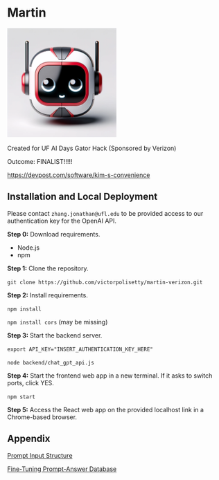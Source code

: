 # Martin

<img src="assets/avatar.png" width="50%" alt="Avatar">

Created for UF AI Days Gator Hack (Sponsored by Verizon)

Outcome: FINALIST!!!!!

https://devpost.com/software/kim-s-convenience

## Installation and Local Deployment

Please contact `zhang.jonathan@ufl.edu` to be provided access to our authentication key for the OpenAI API.

**Step 0:** Download requirements.

- Node.js
- npm

**Step 1:** Clone the repository.

`git clone https://github.com/victorpolisetty/martin-verizon.git`

**Step 2:** Install requirements.

`npm install`

`npm install cors` (may be missing)

**Step 3:** Start the backend server.

`export API_KEY="INSERT_AUTHENTICATION_KEY_HERE"`

`node backend/chat_gpt_api.js`

**Step 4:** Start the frontend web app in a new terminal. If it asks to switch ports, click YES.

`npm start`

**Step 5:**  Access the React web app on the provided localhost link in a Chrome-based browser.

## Appendix

[Prompt Input Structure](https://docs.google.com/document/d/1-zlETkh-fIw4FNVqavoH0a2pIahGOS52Z54jz0YFaAA/edit?usp=sharing)

[Fine-Tuning Prompt-Answer Database](https://docs.google.com/document/d/1gAoCvh5kR5Kx-YyVUNBxd91vlNi49J-1v8jW0NjO__I/edit?usp=sharing)
